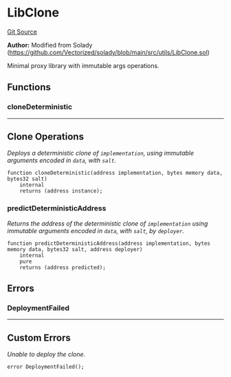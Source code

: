 # LibClone
[Git Source](https://github.com/kalidao/keep/blob/e52b433e668648f92907034179bd28358496fd0a/src/utils/LibClone.sol)

**Author:**
Modified from Solady (https://github.com/Vectorized/solady/blob/main/src/utils/LibClone.sol)

Minimal proxy library with immutable args operations.


## Functions
### cloneDeterministic

-----------------------------------------------------------------------
Clone Operations
-----------------------------------------------------------------------

*Deploys a deterministic clone of `implementation`,
using immutable arguments encoded in `data`, with `salt`.*


```solidity
function cloneDeterministic(address implementation, bytes memory data, bytes32 salt)
    internal
    returns (address instance);
```

### predictDeterministicAddress

*Returns the address of the deterministic clone of
`implementation` using immutable arguments encoded in `data`, with `salt`, by `deployer`.*


```solidity
function predictDeterministicAddress(address implementation, bytes memory data, bytes32 salt, address deployer)
    internal
    pure
    returns (address predicted);
```

## Errors
### DeploymentFailed
-----------------------------------------------------------------------
Custom Errors
-----------------------------------------------------------------------

*Unable to deploy the clone.*


```solidity
error DeploymentFailed();
```

